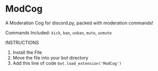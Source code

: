# ModCog
A Moderation Cog for discord.py, packed with moderation commands!

Commands Included:
``kick``, ``ban``, ``unban``, ``mute``, ``unmute``

INSTRUCTIONS
1. Install the FIle
2. Move the file into your bot directory
3. Add this line of code ``bot.load_extension('ModCog')``
